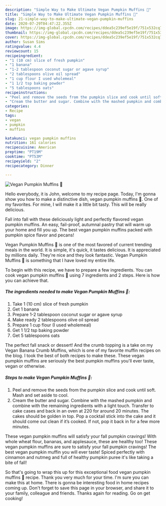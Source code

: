 ```yaml
---
description: "Simple Way to Make Ultimate Vegan Pumpkin Muffins 🌱"
title: "Simple Way to Make Ultimate Vegan Pumpkin Muffins 🌱"
slug: 21-simple-way-to-make-ultimate-vegan-pumpkin-muffins
date: 2020-07-29T04:47:22.355Z
image: https://img-global.cpcdn.com/recipes/ddea5c239ef5e19f/751x532cq70/vegan-pumpkin-muffins-🌱-recipe-main-photo.jpg
thumbnail: https://img-global.cpcdn.com/recipes/ddea5c239ef5e19f/751x532cq70/vegan-pumpkin-muffins-🌱-recipe-main-photo.jpg
cover: https://img-global.cpcdn.com/recipes/ddea5c239ef5e19f/751x532cq70/vegan-pumpkin-muffins-🌱-recipe-main-photo.jpg
author: Susan Sims
ratingvalue: 4.4
reviewcount: 15
recipeingredient:
- "1 (10 cm) slice of fresh pumpkin"
- "1 banana"
- "1-2 tablespoon coconut sugar or agave syrup"
- "2 tablespoons olive oil spread"
- "1 cup flour I used wholemeal"
- "1 1/2 tsp baking powder"
- "5 tablespoons oats"
recipeinstructions:
- "Peel and remove the seeds from the pumpkin slice and cook until soft. Mash and set aside to cool."
- "Cream the butter and sugar. Combine with the mashed pumpkin and combine with the remaining ingredients with a light touch. Transfer to cake cases and back in an oven at 220 for around 20 minutes. The cakes should be golden in top. Pop a cocktail stick into the cake and it should come out clean if it’s cooked. If not, pop it back in for a few more minutes."
categories:
- Recipe
tags:
- vegan
- pumpkin
- muffins

katakunci: vegan pumpkin muffins 
nutrition: 161 calories
recipecuisine: American
preptime: "PT19M"
cooktime: "PT53M"
recipeyield: "2"
recipecategory: Dinner

---
```



![Vegan Pumpkin Muffins 🌱](https://img-global.cpcdn.com/recipes/ddea5c239ef5e19f/751x532cq70/vegan-pumpkin-muffins-🌱-recipe-main-photo.jpg)

Hello everybody, it is John, welcome to my recipe page. Today, I'm gonna show you how to make a distinctive dish, vegan pumpkin muffins 🌱. One of my favorites. For mine, I will make it a little bit tasty. This will be really delicious.

Fall into fall with these deliciously light and perfectly flavored vegan pumpkin muffins. An easy, fail-proof, autumnal pastry that will warm up your home and fill you up. The best vegan pumpkin muffins packed with pumpkin spice flavor and pecans!

Vegan Pumpkin Muffins 🌱 is one of the most favored of current trending meals in the world. It is simple, it's quick, it tastes delicious. It is appreciated by millions daily. They're nice and they look fantastic. Vegan Pumpkin Muffins 🌱 is something that I have loved my entire life.


To begin with this recipe, we have to prepare a few ingredients. You can cook vegan pumpkin muffins 🌱 using 7 ingredients and 2 steps. Here is how you can achieve that.

<!--inarticleads1-->

##### The ingredients needed to make Vegan Pumpkin Muffins 🌱:

1. Take 1 (10 cm) slice of fresh pumpkin
1. Get 1 banana
1. Prepare 1-2 tablespoon coconut sugar or agave syrup
1. Make ready 2 tablespoons olive oil spread
1. Prepare 1 cup flour (I used wholemeal)
1. Get 1 1/2 tsp baking powder
1. Get 5 tablespoons oats


The perfect fall snack or dessert! And the crumb topping is a take on my Vegan Banana Crumb Muffins, which is one of my favorite muffin recipes on the blog. I took the best of both recipes to make these. These vegan pumpkin muffins are seriously the best pumpkin muffins you&#39;ll ever taste, vegan or otherwise. 

<!--inarticleads2-->

##### Steps to make Vegan Pumpkin Muffins 🌱:

1. Peel and remove the seeds from the pumpkin slice and cook until soft. Mash and set aside to cool.
1. Cream the butter and sugar. Combine with the mashed pumpkin and combine with the remaining ingredients with a light touch. Transfer to cake cases and back in an oven at 220 for around 20 minutes. The cakes should be golden in top. Pop a cocktail stick into the cake and it should come out clean if it’s cooked. If not, pop it back in for a few more minutes.


These vegan pumpkin muffins will satisfy your fall pumpkin cravings! With whole wheat flour, bananas, and applesauce, these are healthy too! These vegan pumpkin muffins are sure to satisfy your fall pumpkin cravings! The best vegan pumpkin muffin you will ever taste! Spiced perfectly with cinnamon and nutmeg and full of healthy pumpkin puree it&#39;s like taking a bite of fall! 

So that's going to wrap this up for this exceptional food vegan pumpkin muffins 🌱 recipe. Thank you very much for your time. I'm sure you can make this at home. There is gonna be interesting food in home recipes coming up. Don't forget to save this page in your browser, and share it to your family, colleague and friends. Thanks again for reading. Go on get cooking!

